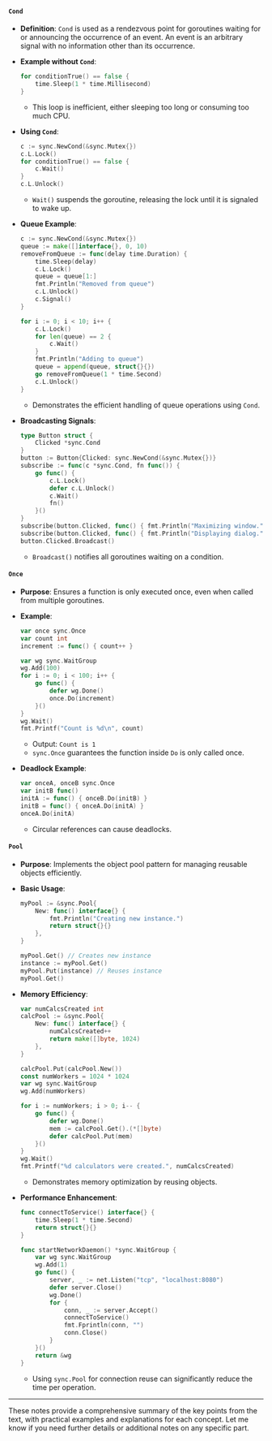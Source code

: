 #### `Cond`

- **Definition**: `Cond` is used as a rendezvous point for goroutines waiting for or announcing the occurrence of an event. An event is an arbitrary signal with no information other than its occurrence.
    
- **Example without `Cond`**:
    
    ```go
    for conditionTrue() == false {
        time.Sleep(1 * time.Millisecond)
    }
    ```
    
    - This loop is inefficient, either sleeping too long or consuming too much CPU.
- **Using `Cond`**:
    
    ```go
    c := sync.NewCond(&sync.Mutex{})
    c.L.Lock()
    for conditionTrue() == false {
        c.Wait()
    }
    c.L.Unlock()
    ```
    
    - `Wait()` suspends the goroutine, releasing the lock until it is signaled to wake up.
- **Queue Example**:
    
    ```go
    c := sync.NewCond(&sync.Mutex{})
    queue := make([]interface{}, 0, 10)
    removeFromQueue := func(delay time.Duration) {
        time.Sleep(delay)
        c.L.Lock()
        queue = queue[1:]
        fmt.Println("Removed from queue")
        c.L.Unlock()
        c.Signal()
    }
    
    for i := 0; i < 10; i++ {
        c.L.Lock()
        for len(queue) == 2 {
            c.Wait()
        }
        fmt.Println("Adding to queue")
        queue = append(queue, struct{}{})
        go removeFromQueue(1 * time.Second)
        c.L.Unlock()
    }
    ```
    
    - Demonstrates the efficient handling of queue operations using `Cond`.
- **Broadcasting Signals**:
    
    ```go
    type Button struct {
        Clicked *sync.Cond
    }
    button := Button{Clicked: sync.NewCond(&sync.Mutex{})}
    subscribe := func(c *sync.Cond, fn func()) {
        go func() {
            c.L.Lock()
            defer c.L.Unlock()
            c.Wait()
            fn()
        }()
    }
    subscribe(button.Clicked, func() { fmt.Println("Maximizing window.") })
    subscribe(button.Clicked, func() { fmt.Println("Displaying dialog.") })
    button.Clicked.Broadcast()
    ```
    
    - `Broadcast()` notifies all goroutines waiting on a condition.

#### `Once`

- **Purpose**: Ensures a function is only executed once, even when called from multiple goroutines.
    
- **Example**:
    
    ```go
    var once sync.Once
    var count int
    increment := func() { count++ }
    
    var wg sync.WaitGroup
    wg.Add(100)
    for i := 0; i < 100; i++ {
        go func() {
            defer wg.Done()
            once.Do(increment)
        }()
    }
    wg.Wait()
    fmt.Printf("Count is %d\n", count)
    ```
    
    - Output: `Count is 1`
    - `sync.Once` guarantees the function inside `Do` is only called once.
- **Deadlock Example**:
    
    ```go
    var onceA, onceB sync.Once
    var initB func()
    initA := func() { onceB.Do(initB) }
    initB = func() { onceA.Do(initA) }
    onceA.Do(initA)
    ```
    
    - Circular references can cause deadlocks.

#### `Pool`

- **Purpose**: Implements the object pool pattern for managing reusable objects efficiently.
    
- **Basic Usage**:
    
    ```go
    myPool := &sync.Pool{
        New: func() interface{} {
            fmt.Println("Creating new instance.")
            return struct{}{}
        },
    }
    
    myPool.Get() // Creates new instance
    instance := myPool.Get()
    myPool.Put(instance) // Reuses instance
    myPool.Get()
    ```
    
- **Memory Efficiency**:
    
    ```go
    var numCalcsCreated int
    calcPool := &sync.Pool{
        New: func() interface{} {
            numCalcsCreated++
            return make([]byte, 1024)
        },
    }
    
    calcPool.Put(calcPool.New())
    const numWorkers = 1024 * 1024
    var wg sync.WaitGroup
    wg.Add(numWorkers)
    
    for i := numWorkers; i > 0; i-- {
        go func() {
            defer wg.Done()
            mem := calcPool.Get().(*[]byte)
            defer calcPool.Put(mem)
        }()
    }
    wg.Wait()
    fmt.Printf("%d calculators were created.", numCalcsCreated)
    ```
    
    - Demonstrates memory optimization by reusing objects.
- **Performance Enhancement**:
    
    ```go
    func connectToService() interface{} {
        time.Sleep(1 * time.Second)
        return struct{}{}
    }
    
    func startNetworkDaemon() *sync.WaitGroup {
        var wg sync.WaitGroup
        wg.Add(1)
        go func() {
            server, _ := net.Listen("tcp", "localhost:8080")
            defer server.Close()
            wg.Done()
            for {
                conn, _ := server.Accept()
                connectToService()
                fmt.Fprintln(conn, "")
                conn.Close()
            }
        }()
        return &wg
    }
    ```
    
    - Using `sync.Pool` for connection reuse can significantly reduce the time per operation.

---

These notes provide a comprehensive summary of the key points from the text, with practical examples and explanations for each concept. Let me know if you need further details or additional notes on any specific part.